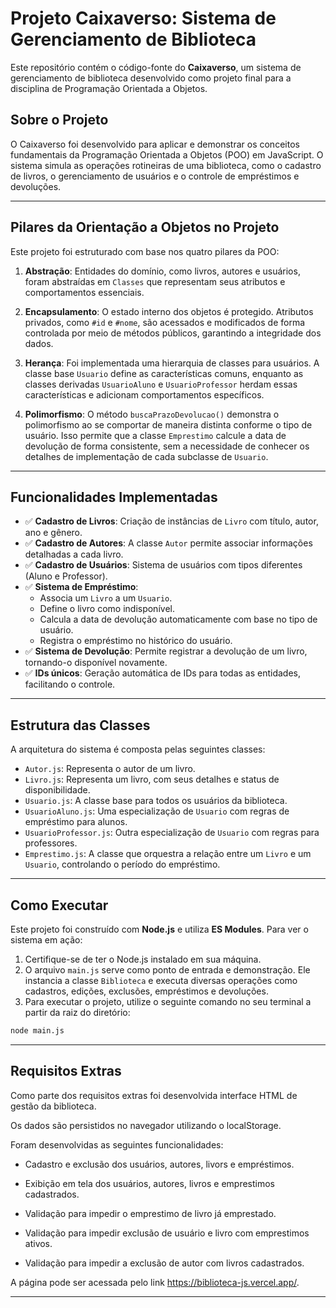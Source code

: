 # Projeto Caixaverso: Sistema de Gerenciamento de Biblioteca

Este repositório contém o código-fonte do **Caixaverso**, um sistema de gerenciamento de biblioteca desenvolvido como projeto final para a disciplina de Programação Orientada a Objetos.

## Sobre o Projeto

O Caixaverso foi desenvolvido para aplicar e demonstrar os conceitos fundamentais da Programação Orientada a Objetos (POO) em JavaScript. O sistema simula as operações rotineiras de uma biblioteca, como o cadastro de livros, o gerenciamento de usuários e o controle de empréstimos e devoluções.

---

## Pilares da Orientação a Objetos no Projeto

Este projeto foi estruturado com base nos quatro pilares da POO:

1.  **Abstração**: Entidades do domínio, como livros, autores e usuários, foram abstraídas em `Classes` que representam seus atributos e comportamentos essenciais.

2.  **Encapsulamento**: O estado interno dos objetos é protegido. Atributos privados, como `#id` e `#nome`, são acessados e modificados de forma controlada por meio de métodos públicos, garantindo a integridade dos dados.

3.  **Herança**: Foi implementada uma hierarquia de classes para usuários. A classe base `Usuario` define as características comuns, enquanto as classes derivadas `UsuarioAluno` e `UsuarioProfessor` herdam essas características e adicionam comportamentos específicos.

4.  **Polimorfismo**: O método `buscaPrazoDevolucao()` demonstra o polimorfismo ao se comportar de maneira distinta conforme o tipo de usuário. Isso permite que a classe `Emprestimo` calcule a data de devolução de forma consistente, sem a necessidade de conhecer os detalhes de implementação de cada subclasse de `Usuario`.

---

## Funcionalidades Implementadas

-   ✅ **Cadastro de Livros**: Criação de instâncias de `Livro` com título, autor, ano e gênero.
-   ✅ **Cadastro de Autores**: A classe `Autor` permite associar informações detalhadas a cada livro.
-   ✅ **Cadastro de Usuários**: Sistema de usuários com tipos diferentes (Aluno e Professor).
-   ✅ **Sistema de Empréstimo**:
    -   Associa um `Livro` a um `Usuario`.
    -   Define o livro como indisponível.
    -   Calcula a data de devolução automaticamente com base no tipo de usuário.
    -   Registra o empréstimo no histórico do usuário.
-   ✅ **Sistema de Devolução**: Permite registrar a devolução de um livro, tornando-o disponível novamente.
-   ✅ **IDs únicos**: Geração automática de IDs para todas as entidades, facilitando o controle.

---

## Estrutura das Classes

A arquitetura do sistema é composta pelas seguintes classes:

-   `Autor.js`: Representa o autor de um livro.
-   `Livro.js`: Representa um livro, com seus detalhes e status de disponibilidade.
-   `Usuario.js`: A classe base para todos os usuários da biblioteca.
-   `UsuarioAluno.js`: Uma especialização de `Usuario` com regras de empréstimo para alunos.
-   `UsuarioProfessor.js`: Outra especialização de `Usuario` com regras para professores.
-   `Emprestimo.js`: A classe que orquestra a relação entre um `Livro` e um `Usuario`, controlando o período do empréstimo.

---

## Como Executar

Este projeto foi construído com **Node.js** e utiliza **ES Modules**. Para ver o sistema em ação:

1.  Certifique-se de ter o Node.js instalado em sua máquina.
2.  O arquivo `main.js` serve como ponto de entrada e demonstração. Ele instancia a classe `Biblioteca` e executa diversas operações como cadastros, edições, exclusões, empréstimos e devoluções.
3.  Para executar o projeto, utilize o seguinte comando no seu terminal a partir da raiz do diretório:

```bash
node main.js
```

---

## Requisitos Extras

Como parte dos requisitos extras foi desenvolvida interface HTML de gestão da biblioteca.

Os dados são persistidos no navegador utilizando o localStorage.

Foram desenvolvidas as seguintes funcionalidades:   

- Cadastro e exclusão dos usuários, autores, livors e empréstimos.

- Exibição em tela dos usuários, autores, livros e emprestimos cadastrados.

- Validação para impedir o emprestimo de livro já emprestado.

- Validação para impedir exclusão de usuário e livro com emprestimos ativos.

- Validação para impedir a exclusão de autor com livros cadastrados.

A página pode ser acessada pelo link https://biblioteca-js.vercel.app/. 

---